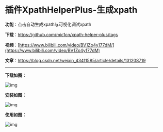 # 插件XpathHelperPlus-生成xpath

**功能**：点击自动生成xpath与可视化调试xpath

**下载**：https://github.com/mic1on/xpath-helper-plus/tags

**视频**：[https://www.bilibili.com/video/BV1Zo4y177dM/](https://www.bilibili.com/video/BV1Zo4y177dM)

**文章**：https://blog.csdn.net/weixin_43411585/article/details/131208719

---

**下载如图：**

![img](https://cdn.jsdelivr.net/gh/Killer-89757/PicBed/images/2024%2F05%2FFvWpigNFigkW_5fpB8YGINKUp-xR-b04839.png)

**安装如图：**

![img](https://cdn.jsdelivr.net/gh/Killer-89757/PicBed/images/2024%2F05%2FFoB6Sfhjj5kb_W318soyBwjQRtwa-75f1b6.png)

**使用如图：**

![img](https://cdn.jsdelivr.net/gh/Killer-89757/PicBed/images/2024%2F05%2FFmpP8Pa01aD6xRdlTY60cXwU2Iut-502609.png)